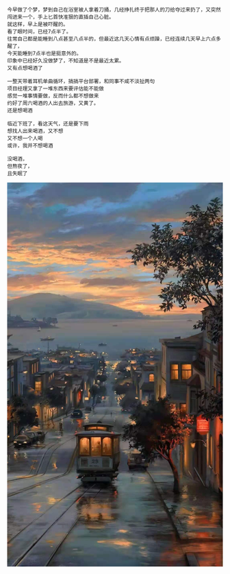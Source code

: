 ```
今早做了个梦，梦到自己在浴室被人拿着刀捅，几经挣扎终于把那人的刀给夺过来扔了，又突然闯进来一个，手上匕首快准狠的直插自己心脏。
就这样，早上是被吓醒的。
看了眼时间，已经7点半了。
往常自己都是能睡到八点甚至八点半的，但最近这几天心情有点烦躁，已经连续几天早上六点多醒了，
今天能睡到7点半也是挺意外的。
印象中已经好久没做梦了，不知道是不是最近太累。
又有点想喝酒了
```

```
一整天带着耳机单曲循环，搞搞平台部署，和同事不咸不淡扯两句
项目经理又拿了一堆东西来要评估能不能做
感觉一堆事情要做，反而什么都不想做来
约好了周六喝酒的人出去旅游，又黄了。
还是想喝酒
```

```
临近下班了，看这天气，还是要下雨
想找人出来喝酒，又不想
又不想一个人喝
或许，我并不想喝酒
```

```
没喝酒，
但熬夜了，
且失眠了
```
![](../../images/2021-0618.jpeg)